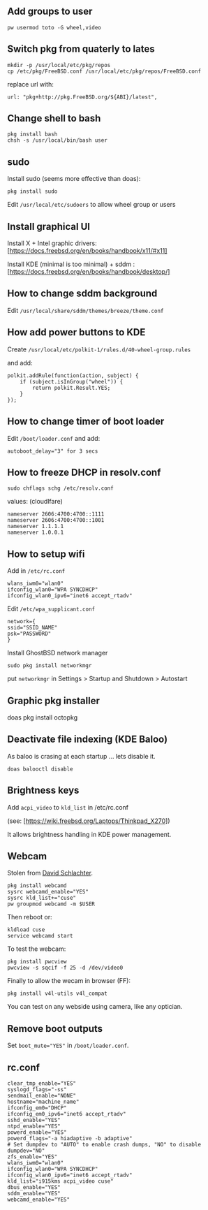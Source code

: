 ## Add groups to user

```
pw usermod toto -G wheel,video
```

## Switch pkg from quaterly to lates

```
mkdir -p /usr/local/etc/pkg/repos
cp /etc/pkg/FreeBSD.conf /usr/local/etc/pkg/repos/FreeBSD.conf
```

replace url with:

```
url: "pkg+http://pkg.FreeBSD.org/${ABI}/latest",
```

## Change shell to bash

```
pkg install bash
chsh -s /usr/local/bin/bash user
```

## sudo

Install sudo (seems more effective than doas):

```
pkg install sudo
```

Edit `/usr/local/etc/sudoers` to allow wheel group or users

## Install graphical UI

Install X + Intel graphic drivers: [https://docs.freebsd.org/en/books/handbook/x11/#x11]

Install KDE (minimal is too minimal) + sddm : [https://docs.freebsd.org/en/books/handbook/desktop/]

## How to change sddm background

Edit `/usr/local/share/sddm/themes/breeze/theme.conf`

## How add power buttons to KDE

Create `/usr/local/etc/polkit-1/rules.d/40-wheel-group.rules`

and add:

```
polkit.addRule(function(action, subject) {
    if (subject.isInGroup("wheel")) {
        return polkit.Result.YES;
    }
});
```

## How to change timer of boot loader

Edit `/boot/loader.conf` and add:

```
autoboot_delay="3" for 3 secs
```

## How to freeze DHCP in resolv.conf

```
sudo chflags schg /etc/resolv.conf
```

values: (cloudlfare)

```
nameserver 2606:4700:4700::1111
nameserver 2606:4700:4700::1001
nameserver 1.1.1.1
nameserver 1.0.0.1
```

## How to setup wifi

Add in `/etc/rc.conf`

```
wlans_iwm0="wlan0"
ifconfig_wlan0="WPA SYNCDHCP"
ifconfig_wlan0_ipv6="inet6 accept_rtadv"
```

Edit `/etc/wpa_supplicant.conf`

```
network={
ssid="SSID_NAME"
psk="PASSWORD"
}
```

Install GhostBSD network manager

```sudo pkg install networkmgr```

put `networkmgr` in Settings > Startup and Shutdown > Autostart

## Graphic pkg installer

doas pkg install octopkg

## Deactivate file indexing (KDE Baloo)

As baloo is crasing at each startup ... lets disable it.

`doas balooctl disable`

## Brightness keys

Add `acpi_video` to `kld_list` in /etc/rc.conf

(see: [https://wiki.freebsd.org/Laptops/Thinkpad_X270])

It allows brightness handling in KDE power management.

## Webcam

Stolen from [David Schlachter](https://www.davidschlachter.com/misc/freebsd-webcam-browser).

```
pkg install webcamd
sysrc webcamd_enable="YES"
sysrc kld_list+="cuse"
pw groupmod webcamd -m $USER
```

Then reboot or:

```
kldload cuse
service webcamd start
```

To test the webcam:

```
pkg install pwcview
pwcview -s sqcif -f 25 -d /dev/video0
```

Finally to allow the wecam in browser (FF):

```
pkg install v4l-utils v4l_compat
```

You can test on any webside using camera, like any optician.

## Remove boot outputs

Set `boot_mute="YES"` in `/boot/loader.conf`.


## rc.conf

```
clear_tmp_enable="YES"
syslogd_flags="-ss"
sendmail_enable="NONE"
hostname="machine_name"
ifconfig_em0="DHCP"
ifconfig_em0_ipv6="inet6 accept_rtadv"
sshd_enable="YES"
ntpd_enable="YES"
powerd_enable="YES"
powerd_flags="-a hiadaptive -b adaptive"
# Set dumpdev to "AUTO" to enable crash dumps, "NO" to disable
dumpdev="NO"
zfs_enable="YES"
wlans_iwm0="wlan0"
ifconfig_wlan0="WPA SYNCDHCP"
ifconfig_wlan0_ipv6="inet6 accept_rtadv"
kld_list="i915kms acpi_video cuse"
dbus_enable="YES"
sddm_enable="YES"
webcamd_enable="YES"
```
